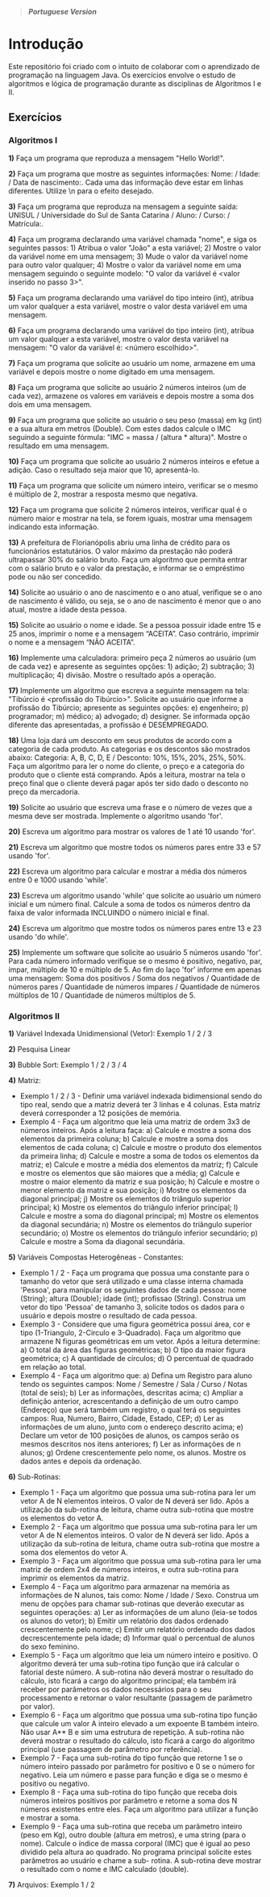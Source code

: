 ﻿> ***Portuguese Version***

# Introdução
Este repositório foi criado com o intuito de colaborar com o aprendizado de programação na linguagem Java. Os exercícios envolve o estudo de algoritmos e lógica de programação durante as disciplinas de Algoritmos I e II.

## Exercícios
### Algoritmos I
**1)** Faça um programa que reproduza a mensagem "Hello World!".

**2)** Faça um programa que mostre as seguintes informações: Nome: / Idade: / Data de nascimento:. Cada uma das informação deve estar em linhas diferentes. Utilize \n para o efeito desejado.

**3)** Faça um programa que reproduza na mensagem a seguinte saída: UNISUL / Universidade do Sul de Santa Catarina / Aluno: / Curso: / Matrícula:.

**4)** Faça um programa declarando uma variável chamada "nome", e siga os seguintes passos: 1) Atribua o valor "João" a esta variável; 2) Mostre o valor da variável nome em uma mensagem; 3) Mude o valor da variável nome para outro valor qualquer; 4) Mostre o valor da variável nome em uma mensagem seguindo o seguinte modelo: "O valor da variável é <valor inserido no passo 3>".

**5)** Faça um programa declarando uma variável do tipo inteiro (int), atribua um valor qualquer a esta variável, mostre o valor desta variável em uma mensagem.

**6)** Faça um programa declarando uma variável do tipo inteiro (int), atribua um valor qualquer a esta variável, mostre o valor desta variável na mensagem: "O valor da variável é: <número escolhido>".

**7)** Faça um programa que solicite ao usuário um nome, armazene em uma variável e depois mostre o nome digitado em uma mensagem.

**8)** Faça um programa que solicite ao usuário 2 números inteiros (um de cada vez), armazene os valores em variáveis e depois mostre a soma dos dois em uma mensagem.

**9)** Faça um programa que solicite ao usuário o seu peso (massa) em kg (int) e a sua altura em metros (Double). Com estes dados calcule o IMC seguindo a seguinte fórmula: "IMC = massa / (altura * altura)". Mostre o resultado em uma mensagem.

**10)** Faça um programa que solicite ao usuário 2 números inteiros e efetue a adição. Caso o resultado seja maior que 10, apresentá-lo.

**11)** Faça um programa que solicite um número inteiro, verificar se o mesmo é múltiplo de 2, mostrar a resposta mesmo que negativa.

**12)** Faça um programa que solicite 2 números inteiros, verificar qual é o número maior e mostrar na tela, se forem iguais, mostrar uma mensagem indicando esta informação.

**13)** A prefeitura de Florianópolis abriu uma linha de crédito para os funcionários estatutários. O valor máximo da prestação não poderá ultrapassar 30% do salário bruto. Faça um algoritmo que permita entrar com o salário bruto e o valor da prestação, e informar se o empréstimo pode ou não ser concedido.

**14)** Solicite ao usuário o ano de nascimento e o ano atual, verifique se o ano de nascimento é válido, ou seja, se o ano de nascimento é menor que o ano atual, mostre a idade desta pessoa.

**15)** Solicite ao usuário o nome e idade. Se a pessoa possuir idade entre 15 e 25 anos, imprimir o nome e a mensagem “ACEITA”. Caso contrário, imprimir o nome e a mensagem “NÃO ACEITA”.

**16)** Implemente uma calculadora: primeiro peça 2 números ao usuário (um de cada vez) e apresente as seguintes opções: 1) adição; 2) subtração; 3) multiplicação; 4) divisão. Mostre o resultado após a operação.

**17)** Implemente um algoritmo que escreva a seguinte mensagem na tela: "Tibúrcio é <profissão do Tibúrcio>". Solicite ao usuário que informe a profissão do Tibúrcio; apresente as seguintes opções: e) engenheiro; p) programador; m) médico; a) advogado; d) designer. Se informada opção diferente das apresentadas, a profissão é DESEMPREGADO.

**18)** Uma loja dará um desconto em seus produtos de acordo com a categoria de cada produto. As categorias e os descontos são mostrados abaixo: Categoria: A, B, C, D, E / Desconto: 10%, 15%, 20%, 25%, 50%. Faça um algoritmo para ler o nome do cliente, o preço e a categoria do produto que o cliente está comprando. Após a leitura, mostrar na tela o preço final que o cliente deverá pagar após ter sido dado o desconto no preço da mercadoria.

**19)** Solicite ao usuário que escreva uma frase e o número de vezes que a mesma deve ser mostrada. Implemente o algoritmo usando 'for'.

**20)** Escreva um algoritmo para mostrar os valores de 1 até 10 usando 'for'.

**21)** Escreva um algoritmo que mostre todos os números pares entre 33 e 57 usando 'for'.

**22)** Escreva um algoritmo para calcular e mostrar a média dos números entre 0 e 1000 usando 'while'.

**23)** Escreva um algoritmo usando 'while' que solicite ao usuário um número inicial e um número final. Calcule a soma de todos os números dentro da faixa de valor informada INCLUINDO o número inicial e final.

**24)** Escreva um algoritmo que mostre todos os números pares entre 13 e 23 usando 'do while'.

**25)** Implemente um software que solicite ao usuário 5 números usando 'for'. Para cada número informado verifique se o mesmo é positivo, negativo, par, ímpar, múltiplo de 10 e múltiplo de 5. Ao fim do laço 'for' informe em apenas uma mensagem: Soma dos positivos / Soma dos negativos / Quantidade de números pares / Quantidade de números impares / Quantidade de números múltiplos de 10 / Quantidade de números múltiplos de 5.

### Algoritmos II
**1)** Variável Indexada Unidimensional (Vetor): Exemplo 1 / 2 / 3

**2)** Pesquisa Linear

**3)** Bubble Sort: Exemplo 1 / 2 / 3 / 4

**4)** Matriz: 
  - Exemplo 1 / 2 / 3 - Definir uma variável indexada bidimensional sendo do tipo real, sendo que a matriz deverá ter 3 linhas e 4 colunas. Esta matriz deverá corresponder a 12 posições de memória.
  - Exemplo 4 - Faça um algoritmo que leia uma matriz de ordem 3x3 de números inteiros. Após a leitura faça: a) Calcule e mostre a soma dos elementos da primeira coluna; b) Calcule e mostre a soma dos elementos de cada coluna; c) Calcule e mostre o produto dos elementos da primeira linha; d) Calcule e mostre a soma de todos os elementos da matriz; e) Calcule e mostre a média dos elementos da matriz; f) Calcule e mostre os elementos que são maiores que a média; g) Calcule e mostre o maior elemento da matriz e sua posição;
h) Calcule e mostre o menor elemento da matriz e sua posição; i) Mostre os elementos da diagonal principal; j) Mostre os elementos do triângulo superior principal; k) Mostre os elementos do triângulo inferior principal; l) Calcule e mostre a soma do diagonal principal; m) Mostre os elementos da diagonal secundária; n) Mostre os elementos do triângulo superior secundário; o) Mostre os elementos do triângulo inferior secundário; p) Calcule e mostre a Soma da diagonal secundária.

**5)** Variáveis Compostas Heterogêneas - Constantes:
  - Exemplo 1 / 2 - Faça um programa que possua uma constante para o tamanho do vetor que será utilizado e uma classe interna chamada 'Pessoa', para manipular os seguintes dados de cada pessoa: nome (String); altura (Double); idade (int); profissao (String). Construa um vetor do tipo 'Pessoa' de tamanho 3, solicite todos os dados para o usuário e depois mostre o resultado de cada pessoa.
  - Exemplo 3 - Considere que uma figura geométrica possui área, cor e tipo (1-Triangulo, 2-Circulo e 3-Quadrado). Faça um algoritmo que armazene N figuras geométricas em um vetor. Após a leitura determine: a) O total da área das figuras geométricas; b) O tipo da maior figura geométrica; c) A quantidade de círculos; d) O percentual de quadrado em relação ao total.
  - Exemplo 4 - Faça um algoritmo que: a) Defina um Registro para aluno tendo os seguintes campos: Nome / Semestre / Sala / Curso / Notas (total de seis); b) Ler as informações, descritas acima; c) Ampliar a definição anterior, acrescentando a definição de um outro campo (Endereço) que será também um registro, o qual terá os seguintes campos: Rua, Numero, Bairro, Cidade, Estado, CEP; d) Ler as informações de um aluno, junto com o endereço descrito acima; e) Declare um vetor de 100 posições de alunos, os campos serão os mesmos descritos nos itens anteriores; f) Ler as informações de n alunos; g) Ordene crescentemente pelo nome, os alunos. Mostre os dados antes e depois da ordenação.

**6)** Sub-Rotinas:
  - Exemplo 1 - Faça um algoritmo que possua uma sub-rotina para ler um vetor A de N elementos inteiros. O valor de N deverá ser lido. Após a utilização da sub-rotina de leitura, chame outra sub-rotina que mostre os elementos do vetor A.
  - Exemplo 2 - Faça um algoritmo que possua uma sub-rotina para ler um vetor A de N elementos inteiros. O valor de N deverá ser lido. Após a utilização da sub-rotina de leitura, chame outra sub-rotina que mostre a soma dos elementos do vetor A.
  - Exemplo 3 - Faça um algoritmo que possua uma sub-rotina para ler uma matriz de ordem 2x4 de números inteiros, e outra sub-rotina para imprimir os elementos da matriz.
  - Exemplo 4 - Faça um algoritmo para armazenar na memória as informações de N alunos, tais como: Nome / Idade / Sexo. Construa um menu de opções para chamar sub-rotinas que deverão executar as seguintes operações: a) Ler as informações de um aluno (leia-se todos os alunos do vetor); b) Emitir um relatório dos dados ordenado crescentemente pelo nome; c) Emitir um relatório ordenado dos dados decrescentemente pela idade; d) Informar qual o percentual de alunos do sexo feminino.
  - Exemplo 5 - Faça um algoritmo que leia um número inteiro e positivo. O algoritmo deverá ter uma sub-rotina tipo função que irá calcular o fatorial deste número. A sub-rotina não deverá mostrar o resultado do cálculo, isto ficará a cargo do algoritmo principal; ela também irá receber por parâmetros os dados necessários para o seu processamento e retornar o valor resultante (passagem de parâmetro por valor).
  - Exemplo 6 - Faça um algoritmo que possua uma sub-rotina tipo função que calcule um valor A inteiro elevado a um expoente B também inteiro. Não usar A** B e sim uma estrutura de repetição. A sub-rotina não deverá mostrar o resultado do cálculo, isto ficará a cargo do algoritmo principal (use passagem de parâmetro por referência).
  - Exemplo 7 - Faça uma sub-rotina do tipo função que retorne 1 se o número inteiro passado por parâmetro for positivo e 0 se o número for negativo. Leia um número e passe para função e diga se o mesmo é positivo ou negativo.
  - Exemplo 8 - Faça uma sub-rotina do tipo função que receba dois números inteiros positivos por parâmetro e retorne a soma dos N números existentes entre eles. Faça um algoritmo para utilizar a função e mostrar a soma.
  - Exemplo 9 - Faça uma sub-rotina que receba um parâmetro inteiro (peso em Kg), outro double (altura em metros), e uma string (para o nome). Calcule o índice de massa corporal (IMC) que é igual ao peso dividido pela altura ao quadrado. No programa principal solicite estes parâmetros ao usuário e chame a sub- rotina. A sub-rotina deve mostrar o resultado com o nome e IMC calculado (double).

**7)** Arquivos: Exemplo 1 / 2
